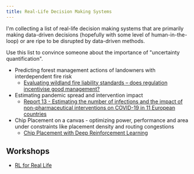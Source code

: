 ```yaml
---
title: Real-Life Decision Making Systems
---
```


I'm collecting a list of real-life decision making systems that are primarily making data-driven decisions \(hopefully with some level of human-in-the-loop\) or are ripe to be disrupted by data-driven methods.

Use this list to convince someone about the importance of "uncertainty quantification".

- Predicting forest management actions of landowners with interdependent fire risk
  - [Evaluating wildland fire liability standards – does regulation incentivise good management?](https://www.publish.csiro.au/wf/WF19090)
- Estimating pandemic spread and intervention impact
  - [Report 13 - Estimating the number of infections and the impact of non-pharmaceutical interventions on COVID-19 in 11 European countries](https://www.imperial.ac.uk/mrc-global-infectious-disease-analysis/covid-19/report-13-europe-npi-impact/)
- Chip Placement on a canvas - optimizing power, performance and area under constraints like placement density and routing congestions
  - [Chip Placement with Deep Reinforcement Learning](https://arxiv.org/abs/2004.10746)

## Workshops

- [RL for Real Life](https://sites.google.com/view/RL4RealLife)
